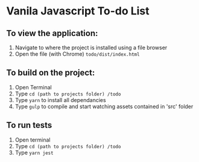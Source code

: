 # Vanila Javascript To-do List

## To view the application:

1. Navigate to where the project is installed using a file browser
2. Open the file (with Chrome) ```todo/dist/index.html ```

## To build on the project:

1. Open Terminal
2. Type ```cd (path to projects folder) /todo``` 
3. Type ```yarn``` to install all dependancies
4. Type ```gulp``` to compile and start watching assets contained in 'src' folder

## To run tests

1. Open terminal
2. Type ```cd (path to projects folder) /todo``` 
3. Type ```yarn jest```

